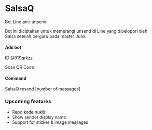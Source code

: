 # SalsaQ
Bot Line anti-unsend

Bot ini diciptakan untuk memerangi unsend di Line yang dipelopori oleh Salsa setelah berguru pada master Juan.

#### Add bot
ID @919qrkzz

Scan QR Code


#### Command
SalsaQ resend [number of messages]

### Upcoming features
* Repo kode nuklir
* Show sender display name
* Support for sticker & image messages
